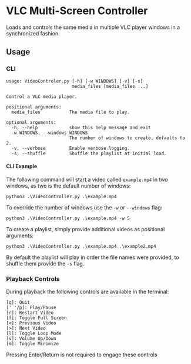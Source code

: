 # VLC Multi-Screen Controller

Loads and controls the same media in multiple VLC player windows in a
synchronized fashion.

## Usage

### CLI

```
usage: VideoControler.py [-h] [-w WINDOWS] [-v] [-s]
                         media_files [media_files ...]

Control a VLC media player.

positional arguments:
  media_files           The media file to play.

optional arguments:
  -h, --help            show this help message and exit
  -w WINDOWS, --windows WINDOWS
                        The number of windows to create, defaults to 2.
  -v, --verbose         Enable verbose logging.
  -s, --shuffle         Shuffle the playlist at initial load.
```

#### CLI Example

The following command will start a video called `example.mp4` in two windows, as
two is the default number of windows:

`python3 .\VideoController.py .\example.mp4`

To override the number of windows use the `-w` or `--windows` flag:

`python3 .\VideoController.py .\example.mp4 -w 5`

To create a playlist, simply provide additional videos as positional arguments:

`python3 .\VideoController.py .\example.mp4 .\example2.mp4`

By default the playlist will play in order the file names were provided, to
shuffle them provide the `-s` flag.

### Playback Controls

During playback the following controls are available in the terminal:

```
[q]: Quit
[' '/p]: Play/Pause
[r]: Restart Video
[f]: Toggle Full Screen
[<]: Previous Video
[>]: Next Video
[l]: Toggle Loop Mode
[v]: Volume Up/Down
[m]: Toggle Minimize
```

Pressing Enter/Return is not required to engage these controls
